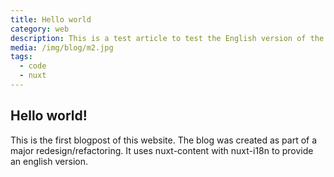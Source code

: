 ```yaml
---
title: Hello world
category: web
description: This is a test article to test the English version of the blog
media: /img/blog/m2.jpg
tags:
  - code
  - nuxt
---
```


## Hello world!

This is the first blogpost of this website. The blog was created as part of a major redesign/refactoring. It uses nuxt-content with nuxt-i18n to provide an english version.
